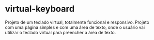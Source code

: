 # virtual-keyboard
Projeto de um teclado virtual, totalmente funcional e responsivo. Projeto com uma página simples e com uma área de texto, onde o usuário vai utilizar o teclado virtual para preencher a área de texto.
